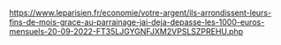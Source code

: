 https://www.leparisien.fr/economie/votre-argent/ils-arrondissent-leurs-fins-de-mois-grace-au-parrainage-jai-deja-depasse-les-1000-euros-mensuels-20-09-2022-FT35LJGYGNFJXM2VPSLSZPREHU.php
